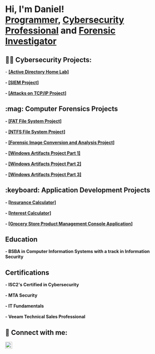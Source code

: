 <h1>Hi, I'm Daniel! <br/><a href="https://github.com/DEAGUI01">Programmer</a>, <a href="https://www.linkedin.com/in/daniel-aguilar-fuentes/">Cybersecurity Professional</a> and <a href="https://www.linkedin.com/in/daniel-aguilar-fuentes/">Forensic Investigator</a>

<h2>👨‍💻 Cybersecurity Projects:</h2>
- <b> <a href="https://github.com/DEAGUI01/ActiveDirectoryLab">[Active Directory Home Lab]</a>
  <br />
  <br />
- <b> <a href="https://github.com/DEAGUI01/SIEM-Project">[SIEM Project]</a>
  <br />
  <br />
- <b> <a href="https://github.com/DEAGUI01/AttacksOnTCPIP">[Attacks on TCP/IP Project]</a>
  

<h2> :mag: Computer Forensics Projects</h2>
- <b> <a href="https://github.com/DEAGUI01/FATFileSystem">[FAT File System Project]</a>
  <br />
  <br />
- <b> <a href="https://github.com/DEAGUI01/NTFSFileSystem">[NTFS File System Project]</a>
  <br />
  <br />
- <b> <a href="https://github.com/DEAGUI01/Forensic-Image-Conversion-and-Analysis">[Forensic Image Conversion and Analysis Project]</a>
  <br />
  <br />
- <b> <a href="https://github.com/DEAGUI01/Windows-Artifacts-Part-1">[Windows Artifacts Project Part 1]</a>
  <br />
  <br />
- <b> <a href="https://github.com/DEAGUI01/Windows-Artifacts-Part-2">[Windows Artifacts Project Part 2]</a>
  <br />
  <br />
- <b> <a href="https://github.com/DEAGUI01/Windows-Artifacts-Part-3">[Windows Artifacts Project Part 3]</a>
  
<h2> :keyboard: Application Development Projects</h2>
- <b> <a href="https://github.com/DEAGUI01/Insurance-Calculator">[Insurance Calculator]</a>
  <br />
  <br />
- <b> <a href="https://github.com/DEAGUI01/Interest-Calculator">[Interest Calculator]</a>
  <br />
  <br />
- <b> <a href="https://github.com/DEAGUI01/Grocery-Store-Product-Management-Console-Application">[Grocery Store Product Management Console Application]</a>


<h2> Education </h2>
- <b> BSBA in Computer Information Systems with a track in Information Security
  
<h2> Certifications </h2>
- <b> ISC2's Certified in Cybersecurity
  <br />
  <br />
- <b> MTA Security
  <br />
  <br />
- <b> IT Fundamentals
  <br />
  <br />
- <b> Veeam Technical Sales Professional



  
<h2> 🤳 Connect with me:</h2>


[<img align="left" alt="JoshMadakor | LinkedIn" width="22px" src="https://cdn.jsdelivr.net/npm/simple-icons@v3/icons/linkedin.svg" />][linkedin]




[linkedin]: https://www.linkedin.com/in/daniel-aguilar-fuentes/

<!--
**joshmadakor1/joshmadakor1** is a ✨ _special_ ✨ repository because its `README.md` (this file) appears on your GitHub profile.

Here are some ideas to get you started:

- 🔭 I’m currently working on ...
- 🌱 I’m currently learning ...
- 👯 I’m looking to collaborate on ...
- 🤔 I’m looking for help with ...
- 💬 Ask me about ...
- 📫 How to reach me: ...
- 😄 Pronouns: ...
- ⚡ Fun fact: ...
-->
